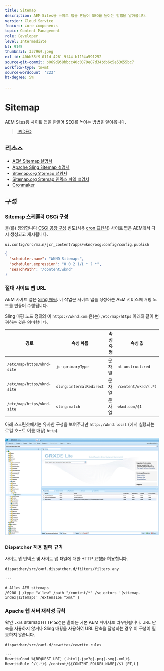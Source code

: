 ```yaml
---
title: Sitemap
description: AEM Sites용 사이트 맵을 만들어 SEO를 높이는 방법을 알아봅니다.
version: Cloud Service
feature: Core Components
topic: Content Management
role: Developer
level: Intermediate
kt: 9165
thumbnail: 337960.jpeg
exl-id: 40bb55f9-011d-4261-9f44-b1104a591252
source-git-commit: b069d958bbcc40c0079e87d342db6c5e53055bc7
workflow-type: tm+mt
source-wordcount: '223'
ht-degree: 5%

---
```


# Sitemap

AEM Sites용 사이트 맵을 만들어 SEO를 높이는 방법을 알아봅니다.

>[!VIDEO](https://video.tv.adobe.com/v/337960/?quality=12&learn=on)

## 리소스

+ [AEM Sitemap 설명서](https://experienceleague.adobe.com/docs/experience-manager-cloud-service/overview/seo-and-url-management.html?lang=en#building-an-xml-sitemap-on-aem)
+ [Apache Sling Sitemap 설명서](https://github.com/apache/sling-org-apache-sling-sitemap#readme)
+ [Sitemap.org Sitemap 설명서](https://www.sitemaps.org/protocol.html)
+ [Sitemap.org Sitemap 인덱스 파일 설명서](https://www.sitemaps.org/protocol.html#index)
+ [Cronmaker](http://www.cronmaker.com/)

## 구성

### Sitemap 스케줄러 OSGi 구성

을(를) 정의합니다 [OSGi 공장 구성](http://localhost:4502/system/console/configMgr/org.apache.sling.sitemap.impl.SitemapScheduler) 빈도(사용 [cron 표현식](http://www.cronmaker.com)) 사이트 맵은 AEM에서 다시 생성되고 캐시됩니다.

`ui.config/src/main/jcr_content/apps/wknd/osgiconfig/config.publish`

```json
{
  "scheduler.name": "WKND Sitemaps",
  "scheduler.expression": "0 0 2 1/1 * ? *",
  "searchPath": "/content/wknd"
}
```

### 절대 사이트 맵 URL

AEM 사이트 맵은 [Sling 매핑](https://sling.apache.org/documentation/the-sling-engine/mappings-for-resource-resolution.html). 이 작업은 사이트 맵을 생성하는 AEM 서비스에 매핑 노드를 만들어 수행됩니다.

Sling 매핑 노드 정의의 예 `https://wknd.com` 은(는) `/etc/map/https` 아래와 같이 변경하는 것을 의미합니다.

| 경로 | 속성 이름 | 속성 유형 | 속성 값 |
|------|----------|---------------|-------|
| `/etc/map/https/wknd-site` | `jcr:primaryType` | 문자열 | `nt:unstructured` |
| `/etc/map/https/wknd-site` | `sling:internalRedirect` | 문자열 | `/content/wknd/(.*)` |
| `/etc/map/https/wknd-site` | `sling:match` | 문자열 | `wknd.com/$1` |

아래 스크린샷에서는 유사한 구성을 보여주지만 `http://wknd.local` (에서 실행되는 로컬 호스트 이름 매핑) `http`).

![Sitemap 절대 URL 구성](../assets/sitemaps/sitemaps-absolute-urls.jpg)


### Dispatcher 허용 필터 규칙

사이트 맵 인덱스 및 사이트 맵 파일에 대한 HTTP 요청을 허용합니다.

`dispatcher/src/conf.dispatcher.d/filters/filters.any`

```
...

# Allow AEM sitemaps
/0200 { /type "allow" /path "/content/*" /selectors '(sitemap-index|sitemap)' /extension "xml" }
```

### Apache 웹 서버 재작성 규칙

확인 `.xml` sitemap HTTP 요청은 올바른 기본 AEM 페이지로 라우팅됩니다. URL 단축을 사용하지 않거나 Sling 매핑을 사용하여 URL 단축을 달성하는 경우 이 구성이 필요하지 않습니다.

`dispatcher/src/conf.d/rewrites/rewrite.rules`

```
...
RewriteCond %{REQUEST_URI} (.html|.jpe?g|.png|.svg|.xml)$
RewriteRule ^/(.*)$ /content/${CONTENT_FOLDER_NAME}/$1 [PT,L]
```
